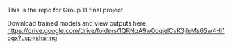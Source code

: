 This is the repo for Group 11 final project

Download trained models and view outputs here:
https://drive.google.com/drive/folders/1QRNqA9w0oqielCvK3jleMs6Sw4Hi1bgx?usp=sharing

